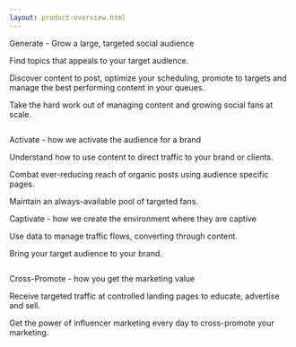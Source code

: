 ```yaml
---
layout: product-overview.html
---
```


<!-- Generate - Activate - Captivate - Cross-Promote Forever -->

 <div class="ui vertical stripe segment">
  <div class="ui stackable grid">
  <div class="two wide center aligned column">
</div>
  <div class="five wide middle aligned column">
  <div class="ui header">
                Generate - Grow a large, targeted social audience
            </div>
  <p>
                Find topics that appeals to your target audience.
            </p>
  <p>Discover content to post, optimize your scheduling, promote to targets and manage the best performing content in your queues.
            </p>
  <p>Take the hard work out of managing content and growing social fans at scale.
            </p>
</div>
  <div class="seven wide center aligned column">
</div>
</div>
  <p>
</p>
</div>

<div class="ui vertical stripe segment grey-color">
  <div class="ui stackable grid">
  <div class="seven wide center aligned column">
</div>
  <div class="five wide middle aligned column">
  <div class="ui header">
                Activate - how we activate the audience for a brand
            </div>
  <p>Understand how to use content to direct traffic to your brand or clients.
            </p>
  <p>Combat ever-reducing reach of organic posts using audience specific pages.
            </p>
  <p>Maintain an always-available pool of targeted fans.</p>
  <p>
</p>
</div>
</div>
</div>

<div class="ui vertical stripe segment">
  <div class="ui stackable grid">
  <div class="two wide center aligned column">
</div>
  <div class="five wide middle aligned column">
  <div class="ui header">
                Captivate - how we create the environment where they are captive
            </div>
  <p>
                Use data to manage traffic flows, converting through content.
            </p>
  <p>Bring your target audience to your brand.
            </p>
</div>
  <div class="seven wide center aligned column">
</div>
</div>
  <p>
</p>
</div>



<div class="ui vertical stripe segment grey-color">
  <div class="ui stackable grid">
  <div class="seven wide center aligned column">
</div>
  <div class="five wide middle aligned column">
  <div class="ui header">
                Cross-Promote - how you get the marketing value
            </div>
  <p>Receive targeted traffic at controlled landing pages to educate, advertise and sell.
            </p>
  <p> Get the power of influencer marketing every day to cross-promote your marketing.
            </p>
</div>
</div>
</div>
